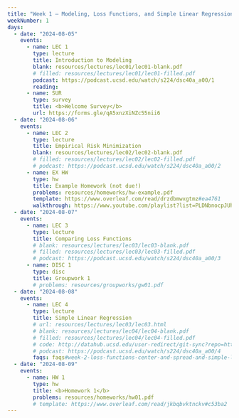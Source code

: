 ```yaml
---
title: "Week 1 – Modeling, Loss Functions, and Simple Linear Regression<br><small>📘 Read <a href='resources/notes/notes_chapter_1.pdf#page=1'>Note 1, Pages 1-12</a>, <a href='resources/notes/spread.pdf'>the spread notes</a>, and <a href='resources/notes/notes_chapter_2.pdf#page=1'>Note 2, Pages 1-7</a>.</small>"
weekNumber: 1
days:
  - date: "2024-08-05"
    events:
      - name: LEC 1
        type: lecture
        title: Introduction to Modeling
        blank: resources/lectures/lec01/lec01-blank.pdf
        # filled: resources/lectures/lec01/lec01-filled.pdf
        podcast: https://podcast.ucsd.edu/watch/s224/dsc40a_a00/1
        reading:
      - name: SUR
        type: survey
        title: <b>Welcome Survey</b>
        url: https://forms.gle/qA5xnzXiNZc55nii6
  - date: "2024-08-06"
    events:
      - name: LEC 2
        type: lecture
        title: Empirical Risk Minimization
        blank: resources/lectures/lec02/lec02-blank.pdf
        # filled: resources/lectures/lec02/lec02-filled.pdf
        # podcast: https://podcast.ucsd.edu/watch/s224/dsc40a_a00/2
      - name: EX HW
        type: hw
        title: Example Homework (not due!)
        problems: resources/homeworks/hw-example.pdf
        template: https://www.overleaf.com/read/drzdbmwxgtmz#ea4761
        walkthrough: https://www.youtube.com/playlist?list=PLDNbnocpJUhYtg3s2__3pbh1kNKYxXaFM
  - date: "2024-08-07"
    events:
      - name: LEC 3
        type: lecture
        title: Comparing Loss Functions
        # blank: resources/lectures/lec03/lec03-blank.pdf
        # filled: resources/lectures/lec03/lec03-filled.pdf
        # podcast: https://podcast.ucsd.edu/watch/s224/dsc40a_a00/3
      - name: DISC 1
        type: disc
        title: Groupwork 1
        # problems: resources/groupworks/gw01.pdf
  - date: "2024-08-08"
    events:
      - name: LEC 4
        type: lecture
        title: Simple Linear Regression
        # url: resources/lectures/lec03/lec03.html
        # blank: resources/lectures/lec04/lec04-blank.pdf
        # filled: resources/lectures/lec04/lec04-filled.pdf
        # code: http://datahub.ucsd.edu/user-redirect/git-sync?repo=https://github.com/dsc-courses/dsc40a-2024-su-ii&subPath=lectures/lec04/lec04-code.ipynb
        # podcast: https://podcast.ucsd.edu/watch/s224/dsc40a_a00/4
        faqs: faqs#week-2-loss-functions-center-and-spread-and-simple-linear-regression
  - date: "2024-08-09"
    events:
      - name: HW 1
        type: hw
        title: <b>Homework 1</b>
        problems: resources/homeworks/hw01.pdf
        # template: https://www.overleaf.com/read/jkbqbvktnckv#c53ba2
---
```

